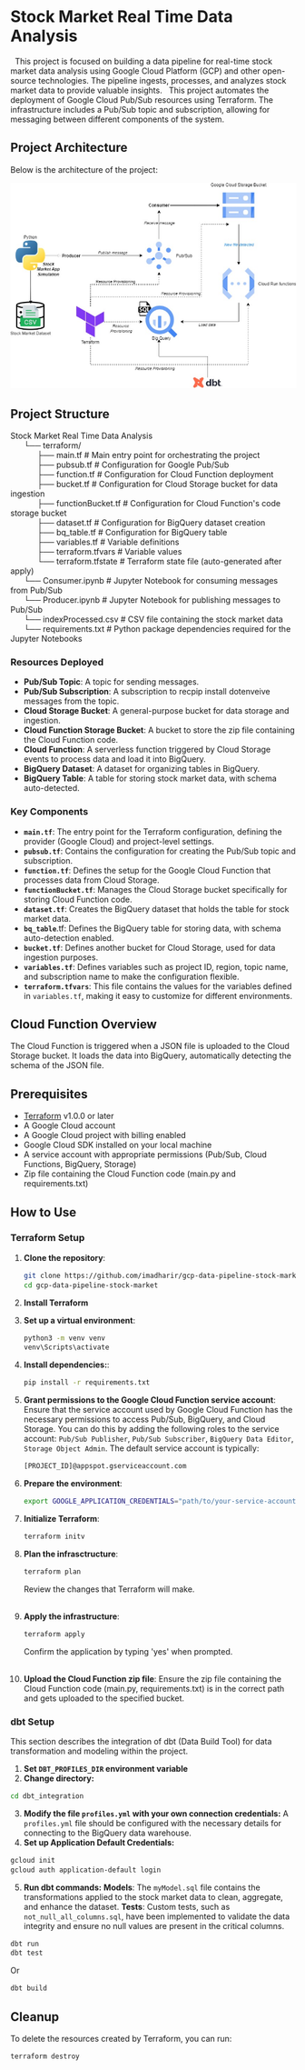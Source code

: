 # Stock Market Real Time Data Analysis
&nbsp;&nbsp;This project is focused on building a data pipeline for real-time stock market data analysis using Google Cloud Platform (GCP) and other open-source technologies. The pipeline ingests, processes, and analyzes stock market data to provide valuable insights.
&nbsp;&nbsp;This project automates the deployment of Google Cloud Pub/Sub resources using Terraform. The infrastructure includes a Pub/Sub topic and subscription, allowing for messaging between different components of the system.

## Project Architecture

Below is the architecture of the project:

![Architecture](StockMarketDiagram.jpg)

## Project Structure

Stock Market Real Time Data Analysis <br>
&nbsp;&nbsp;&nbsp;&nbsp;&nbsp;&nbsp;└── terraform/<br>    &nbsp;&nbsp;&nbsp;&nbsp;&nbsp;&nbsp;&nbsp;&nbsp;&nbsp;&nbsp;&nbsp;&nbsp;├── main.tf # Main entry point for orchestrating the project <br>    &nbsp;&nbsp;&nbsp;&nbsp;&nbsp;&nbsp;&nbsp;&nbsp;&nbsp;&nbsp;&nbsp;&nbsp;├── pubsub.tf # Configuration for Google Pub/Sub <br>    &nbsp;&nbsp;&nbsp;&nbsp;&nbsp;&nbsp;&nbsp;&nbsp;&nbsp;&nbsp;&nbsp;&nbsp;├── function.tf   # Configuration for Cloud Function deployment <br>    &nbsp;&nbsp;&nbsp;&nbsp;&nbsp;&nbsp;&nbsp;&nbsp;&nbsp;&nbsp;&nbsp;&nbsp;├── bucket.tf           # Configuration for Cloud Storage bucket for data ingestion <br>    &nbsp;&nbsp;&nbsp;&nbsp;&nbsp;&nbsp;&nbsp;&nbsp;&nbsp;&nbsp;&nbsp;&nbsp;├── functionBucket.tf   # Configuration for Cloud Function's code storage bucket <br>    &nbsp;&nbsp;&nbsp;&nbsp;&nbsp;&nbsp;&nbsp;&nbsp;&nbsp;&nbsp;&nbsp;&nbsp;├── dataset.tf          # Configuration for BigQuery dataset creation <br>    &nbsp;&nbsp;&nbsp;&nbsp;&nbsp;&nbsp;&nbsp;&nbsp;&nbsp;&nbsp;&nbsp;&nbsp;├── bq_table.tf         # Configuration for BigQuery table <br>    &nbsp;&nbsp;&nbsp;&nbsp;&nbsp;&nbsp;&nbsp;&nbsp;&nbsp;&nbsp;&nbsp;&nbsp;├── variables.tf # Variable definitions <br>    &nbsp;&nbsp;&nbsp;&nbsp;&nbsp;&nbsp;&nbsp;&nbsp;&nbsp;&nbsp;&nbsp;&nbsp;├── terraform.tfvars # Variable values    <br> &nbsp;&nbsp;&nbsp;&nbsp;&nbsp;&nbsp;&nbsp;&nbsp;&nbsp;&nbsp;&nbsp;&nbsp;└── terraform.tfstate # Terraform state file (auto-generated after apply) <br> &nbsp;&nbsp;&nbsp;&nbsp;&nbsp;&nbsp;└── Consumer.ipynb      # Jupyter Notebook for consuming messages from Pub/Sub <br>&nbsp;&nbsp;&nbsp;&nbsp;&nbsp;&nbsp;└── Producer.ipynb      # Jupyter Notebook for publishing messages to Pub/Sub <br> &nbsp;&nbsp;&nbsp;&nbsp;&nbsp;&nbsp;└── indexProcessed.csv  # CSV file containing the stock market data <br>&nbsp;&nbsp;&nbsp;&nbsp;&nbsp;&nbsp;└── requirements.txt    # Python package dependencies required for the Jupyter Notebooks


### Resources Deployed

- **Pub/Sub Topic**: A topic for sending messages.
- **Pub/Sub Subscription**: A subscription to recpip install dotenveive messages from the topic.
- **Cloud Storage Bucket**: A general-purpose bucket for data storage and ingestion.
- **Cloud Function Storage Bucket**: A bucket to store the zip file containing the Cloud Function code.
- **Cloud Function**: A serverless function triggered by Cloud Storage events to process data and load it into BigQuery.
- **BigQuery Dataset**: A dataset for organizing tables in BigQuery.
- **BigQuery Table**: A table for storing stock market data, with schema auto-detected.

### Key Components

- **`main.tf`**: The entry point for the Terraform configuration, defining the provider (Google Cloud) and project-level settings.
- **`pubsub.tf`**: Contains the configuration for creating the Pub/Sub topic and subscription.
- **`function.tf`**: Defines the setup for the Google Cloud Function that processes data from Cloud Storage.
- **`functionBucket.tf`**: Manages the Cloud Storage bucket specifically for storing Cloud Function code.
- **`dataset.tf`**: Creates the BigQuery dataset that holds the table for stock market data.
- **`bq_table`**.tf: Defines the BigQuery table for storing data, with schema auto-detection enabled.
- **`bucket.tf`**: Defines another bucket for Cloud Storage, used for data ingestion purposes.
- **`variables.tf`**: Defines variables such as project ID, region, topic name, and subscription name to make the configuration flexible.
- **`terraform.tfvars`**: This file contains the values for the variables defined in `variables.tf`, making it easy to customize for different environments.

## Cloud Function Overview

The Cloud Function is triggered when a JSON file is uploaded to the Cloud Storage bucket. It loads the data into BigQuery, automatically detecting the schema of the JSON file.

## Prerequisites

- [Terraform](https://www.terraform.io/downloads) v1.0.0 or later
- A Google Cloud account
- A Google Cloud project with billing enabled
- Google Cloud SDK installed on your local machine
- A service account with appropriate permissions (Pub/Sub, Cloud Functions, BigQuery, Storage)
- Zip file containing the Cloud Function code (main.py and requirements.txt)

## How to Use
### Terraform Setup

1. **Clone the repository**:

   ```bash
   git clone https://github.com/imadharir/gcp-data-pipeline-stock-market.git
   cd gcp-data-pipeline-stock-market
   ```

2. **Install Terraform**

3. **Set up a virtual environment**:
    ```bash
    python3 -m venv venv
    venv\Scripts\activate
    ```

4. **Install dependencies:**:
    ```bash
    pip install -r requirements.txt
    ```

5. **Grant permissions to the Google Cloud Function service account**:
    Ensure that the service account used by Google Cloud Function has the necessary permissions to access Pub/Sub, BigQuery, and Cloud Storage.
    You can do this by adding the following roles to the service account: `Pub/Sub Publisher`, `Pub/Sub Subscriber`, `BigQuery Data Editor`, `Storage Object Admin`.
    The default service account is typically:
    ```bash
    [PROJECT_ID]@appspot.gserviceaccount.com
    ```

2. **Prepare the environment**:
    ```bash
   export GOOGLE_APPLICATION_CREDENTIALS="path/to/your-service-account-key.json"
   ```
3. **Initialize Terraform**:
    ```bash
    terraform initv
    ```


4. **Plan the infrasctructure**:
    ```bash
    terraform plan
    ```
    Review the changes that Terraform will make.<br><br>


5. **Apply the infrastructure**:
    ```bash
    terraform apply
    ```
    Confirm the application by typing 'yes' when prompted.<br><br>

6. **Upload the Cloud Function zip file**: 
Ensure the zip file containing the Cloud Function code (main.py, requirements.txt) is in the correct path and gets uploaded to the specified bucket.

### dbt Setup
This section describes the integration of dbt (Data Build Tool) for data transformation and modeling within the project.
1. **Set `DBT_PROFILES_DIR` environment variable**
2. **Change directory:**
```bash
cd dbt_integration
```
3. **Modify the file `profiles.yml` with your own connection credentials:**
A `profiles.yml` file should be configured with the necessary details for connecting to the BigQuery data warehouse.
4. **Set up Application Default Credentials:**
```bash 
gcloud init
gcloud auth application-default login
```
5. **Run dbt commands:**
**Models**: The `myModel.sql` file contains the transformations applied to the stock market data to clean, aggregate, and enhance the dataset.
**Tests**: Custom tests, such as `not_null_all_columns.sql`, have been implemented to validate the data integrity and ensure no null values are present in the critical columns.
```bash
dbt run
dbt test
```
Or 
```bash 
dbt build
``` 

## Cleanup

To delete the resources created by Terraform, you can run:

```bash
terraform destroy
```

